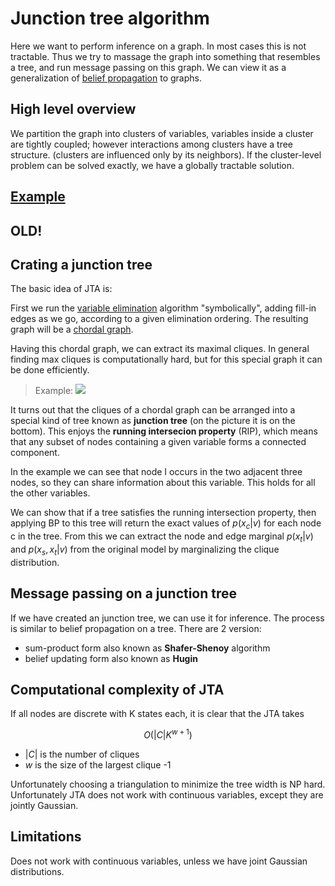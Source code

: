 # Junction tree algorithm

Here we want to perform inference on a graph. In most cases this is not tractable. Thus we try to massage the graph into something that resembles a tree, and run message passing on this graph. We can view it as a generalization of  [belief propagation](belief_propagation.md) to graphs. 

## High level overview
We partition the graph into clusters of variables, variables inside a cluster are tightly coupled; however interactions among clusters have a tree structure. (clusters are influenced only by its neighbors). If the cluster-level problem can be solved exactly, we have a globally tractable solution.

## [Example](junction_tree_example.md)

## OLD!

## Crating a junction tree
The basic idea of JTA is:

First we run the [variable elimination](variable_elimination.md) algorithm "symbolically", adding fill-in edges as we go, according to a given elimination ordering. The resulting graph will be a [chordal graph](chordal_graph.md).

Having this chordal graph, we can extract its maximal cliques. In general finding max cliques is computationally hard, but for this special graph it can be done efficiently.

> Example:
> ![](../.images/machine_learning/junction_tree_algorithm.png)

It turns out that the cliques of a chordal graph can be arranged into a special kind of tree known as **junction tree** (on the picture it is on the bottom). This enjoys the **running intersecion property** (RIP), which means that any subset of nodes containing a given variable forms a connected component. 

In the example we can see that node I occurs in the two adjacent three nodes, so they can share information about this variable. This holds for all the other variables.

We can show that if a tree satisfies the running intersection property, then applying BP to this tree will return the exact values of $p(x_c|v)$ for each node c in the tree. From this we can extract the node and edge marginal $p(x_t|v)$ and $p(x_s,x_t|v)$ from the original model by marginalizing the clique distribution. 

## Message passing on a junction tree
If we have created an junction tree, we can use it for inference. The process is similar to belief propagation on a tree. There are 2 version:

* sum-product form also known as **Shafer-Shenoy** algorithm
* belief updating form also known as **Hugin**

## Computational complexity of JTA
If all nodes are discrete with K states each, it is clear that the JTA takes

$$O(|C|K^{w+1})$$

*  $|C|$ is the number of cliques
*  $w$ is the size of the largest clique -1 


Unfortunately choosing a triangulation to minimize the tree width is NP hard. Unfortunately JTA does not work with continuous variables, except they are jointly Gaussian.

## Limitations
Does not work with continuous variables, unless we have joint Gaussian distributions.